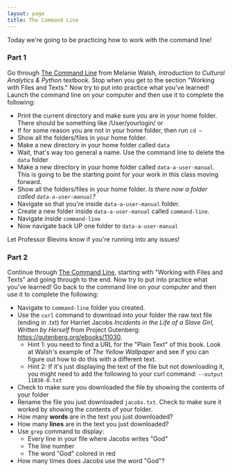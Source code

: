 ```yaml
---
layout: page
title: The Command Line
---
```


Today we're going to be practicing how to work with the command line! 

### Part 1

Go through [The Command Line](https://info1350.github.io/Intro-CA-SP21/01-Command-Line/01-The-Command-Line.html) from Melanie Walsh, *Introduction to Cultural Analytics & Python* textbook. Stop when you get to the section "Working with Files and Texts." Now try to put into practice what you've learned! Launch the command line on your computer and then use it to complete the following:

- Print the current directory and make sure you are in your home folder. There should be something like /User/yourlogin/ or 
- If for some reason you are not in your home folder, then run `cd ~`
- Show all the folders/files in your home folder.
- Make a new directory in your home folder called `data`
- Wait, that's way too general a name. Use the command line to delete the `data` folder
- Make a new directory in your home folder called `data-a-user-manual`. This is going to be the starting point for your work in this class moving forward.
- Show all the folders/files in your home folder. *Is there now a folder called `data-a-user-manual`?*
- Navigate so that you're inside `data-a-user-manual` folder. 
- Create a new folder inside `data-a-user-manual` called `command-line`.
- Navigate inside `command-line`
- Now navigate back UP one folder to `data-a-user-manual`

Let Professor Blevins know if you're running into any issues!

### Part 2

Continue through [The Command Line](https://info1350.github.io/Intro-CA-SP21/01-Command-Line/01-The-Command-Line.html), starting with  "Working with Files and Texts" and going through to the end. Now try to put into practice what you've learned! Go back to the command line on your computer and then use it to complete the following:

- Navigate to `command-line` folder you created.
- Use the `curl` command to download into your folder the raw text file (ending in .txt) for Harriet Jacobs *Incidents in the Life of a Slave Girl, Written by Herself* from Project Gutenberg: <https://gutenberg.org/ebooks/11030>. 
  - Hint 1: you need to find a URL for the "Plain Text" of this book. Look at Walsh's example of *The Yellow Wallpaper* and see if you can figure out how to do this with a different text.
  - Hint 2: If it's just displaying the text of  the file but not downloading it, you might need to add the following to your curl command: `--output 11030-0.txt`
- Check to make sure you downloaded the file by showing the contents of your folder
- Rename  the file you just downloaded `jacobs.txt`. Check to make sure it worked by showing the contents of your folder.
- How many **words** are in the text you just downloaded?
- How many **lines** are in the text you just downloaded? 
- Use `grep` command to display: 
  - Every line in your file where Jacobs writes "God"
  - The line number 
  - The word "God" colored in red
- How many times does Jacobs use the word "God"?


